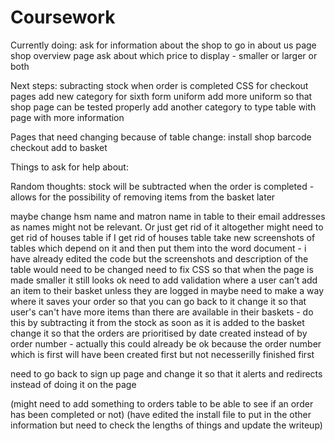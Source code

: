 # Coursework




Currently doing:
ask for information about the shop to go in about us page
shop overview page
ask about which price to display - smaller or larger or both


Next steps:
subracting stock when order is completed
CSS for checkout pages
add new category for sixth form uniform
add more uniform so that shop page can be tested properly
add another category to type table with page with more information


Pages that need changing because of table change:
install
shop
barcode checkout
add to basket



Things to ask for help about:



Random thoughts:
stock will be subtracted when the order is completed - allows for the possibility of removing items from the basket later

maybe change hsm name and matron name in table to their email addresses as names might not be relevant. Or just get rid of it altogether
might need to get rid of houses table
if I get rid of houses table take new screenshots of tables which depend on it and then put them into the word document - i have already edited the code but the screenshots and description of the table would need to be changed
need to fix CSS so that when the page is made smaller it still looks ok
need to add validation where a user can’t add an item to their basket unless they are logged in
maybe need to make a way where it saves your order so that you can go back to it
change it so that user's can't have more items than there are available in their baskets - do this by subtracting it from the stock as soon as it is added to the basket
change it so that the orders are prioritised by date created instead of by order number - actually this could already be ok because the order number which is first will have been created first but not necesserilly finished first


need to go back to sign up page and change it so that it alerts and redirects instead of doing it on the page



(might need to add something to orders table to be able to see if an order has been completed or not)
(have edited the install file to put in the other information but need to check the lengths of things and update the writeup)
